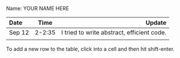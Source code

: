 Name: YOUR NAME HERE

| Date   |  Time  |                                     Update |
|:-------|:------:|-------------------------------------------:|
| Sep 12 | 2-2:35 | I tried to write abstract, efficient code. |
|        |        |                                            |


To add a new row to the table, click into a cell and then hit shift-enter.